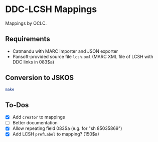 # DDC-LCSH Mappings
Mappings by OCLC.

## Requirements
- Catmandu with MARC importer and JSON exporter
- Pansoft-provided source file `lcsh.xml` (MARC XML file of LCSH with DDC links in 083$a)

## Conversion to JSKOS

```bash
make
```

## To-Dos
- [x] Add `creator` to mappings
- [ ] Better documentation
- [x] Allow repeating field 083$a (e.g. for "sh 85035869")
- [x] Add LCSH `prefLabel` to mapping? (150$a)
